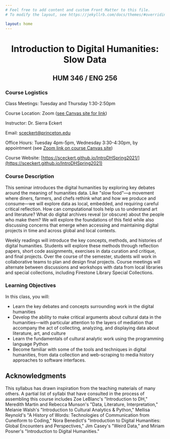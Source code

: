 ```yaml
---
# Feel free to add content and custom Front Matter to this file.
# To modify the layout, see https://jekyllrb.com/docs/themes/#overriding-theme-defaults

layout: home
---
```



<h1 style="text-align: center"> Introduction to Digital Humanities: <br>
Slow Data</h1>

<h2 style="text-align: center"> HUM 346 / ENG 256 </h2>

### Course Logistics

Class Meetings: Tuesday and Thursday 1:30-2:50pm

Course Location: Zoom ([see Canvas site for link](https://princeton.instructure.com/courses/2364/external_tools/290))

Instructor: Dr. Sierra Eckert

Email: sceckert@princeton.edu
 
Office Hours: Tuesday 4pm-5pm, Wednesday 3:30-4:30pm, by appointment (see [Zoom link on course Canvas site](https://princeton.instructure.com/courses/2364/external_tools/290))

Course Website: [https://sceckert.github.io/IntroDHSpring2021/](https://sceckert.github.io/IntroDHSpring2021)

### Course Description

This seminar introduces the digital humanities by exploring key debates around the meaning of humanities data. Like "slow food"––a movement where diners, farmers, and chefs rethink what and how we produce and consume––we will explore data as local, embedded, and requiring careful critical reflection. How can computational tools help us to understand art and literature? What do digital archives reveal (or obscure) about the people who make them? We will explore the foundations of this field while also discussing concerns that emerge when accessing and maintaining digital projects in time and across global and local contexts.

Weekly readings will introduce the key concepts, methods, and histories of digital humanities. Students will explore these methods through reflection papers, short code assignments, exercises in data curation and critique, and final projects. Over the course of the semester, students will work in collaborative teams to plan and design final projects. Course meetings will alternate between discussions and workshops with data from local libraries and special collections, including Firestone Library Special Collections.

### Learning Objectives

In this class, you will:

- Learn the key debates and concepts surrounding work in the digital humanities
- Develop the ability to make critical arguments about cultural data in the humanities––with particular attention to the layers of mediation that accompany the act of collecting, analyzing, and displaying data about literature, art, and culture
- Learn the fundamentals of cultural analytic work using the programming language Python
- Become familiar with some of the tools and techniques in digital humanities, from data collection and web-scraping to media history approaches to software interfaces.

## Acknowledgments 

This syllabus has drawn inspiration from the teaching materials of many others. A partial list of syllabi that have consulted in the process of assembling this course includes Zoe LeBlanc's "Introduction to DH," Meredith Martin and Rebecca Munson's "Data, Literature, Interpretation," Melanie Walsh's "Introduction to Cultural Analytics & Python," Mellisa Reynold's "A History of Words: Technologies of Communication from Cuneiform to Coding," Nora Benedict's "Introduction to Digital Humanities: Global Encounters and Perspectives," Jim Casey's "Weird Data," and Miriam Posner's "Introduction to Digital Humanities."